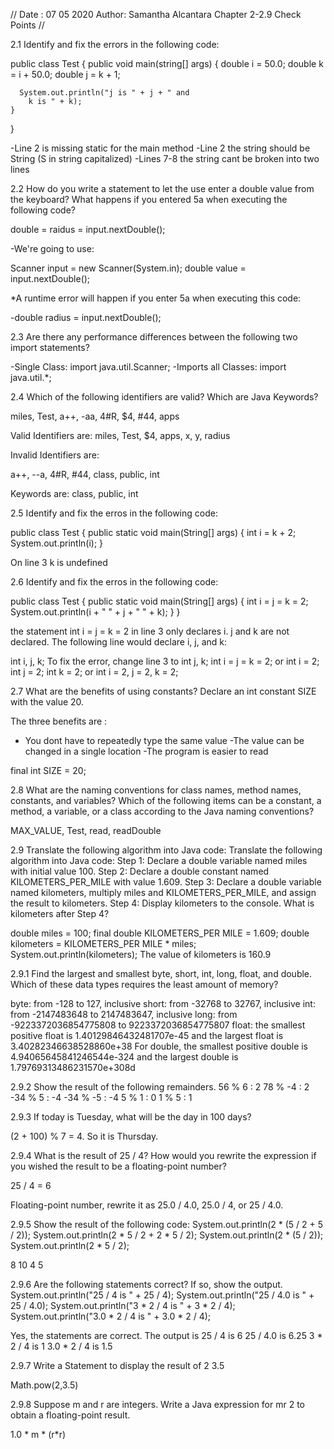 //
Date : 07 05 2020
Author: Samantha Alcantara
Chapter 2-2.9 Check Points
//



2.1  Identify and fix the errors in the following code:

  public class Test {
    public void main(string[] args) {
      double i = 50.0;
      double k = i + 50.0;
      double j = k + 1;

      System.out.println("j is " + j + " and
        k is " + k);
    }
  }

-Line 2 is missing static for the main method
-Line 2 the string should be String (S in string capitalized)
-Lines 7-8 the string cant be broken into two lines


2.2 How do you  write a statement to let the use enter a double 
value from the keyboard? What happens if you entered 5a when 
executing the following code?

double = raidus = input.nextDouble();

-We're going to use:

Scanner input = new Scanner(System.in);
double value = input.nextDouble();

*A runtime error will happen if you enter 5a when executing
this code:

-double radius = input.nextDouble();


2.3   Are there any performance differences between the following two import
statements?


-Single Class:   import java.util.Scanner;
-Imports all Classes: import java.util.*;


2.4 Which of the following identifiers are valid? Which are
Java Keywords?


miles, Test, a++, -aa, 4#R, $4, #44, apps

Valid Identifiers are:
miles, Test, $4, apps, x, y, radius

Invalid Identifiers are:

a++, --a, 4#R, #44, class, public, int

Keywords are: class, public, int



2.5 Identify and fix the erros in the following code:

 public class Test {
    public static void main(String[] args) {
      int i = k + 2;
      System.out.println(i);
    }


On line 3 k is undefined



2.6 Identify and fix the erros in the following code:
  
  public class Test {
    public static void main(String[] args) {
      int i = j = k = 2;
      System.out.println(i + " " + j + " " + k);
    }
  }

 the statement int i = j = k = 2 in line 3 only declares i. j 
and k are not declared. The following line would declare i, j, and k:


int i, j, k;
To fix the error, change line 3 to
int j, k;
int i = j = k = 2;
or
int i = 2;
int j = 2;
int k = 2;
or
int i = 2, j = 2, k = 2;



2.7  What are the benefits of using constants? Declare an int
constant SIZE with the value 20.


The three benefits are :
- You dont have to repeatedly type the same value
-The value can be changed in a single location
-The program is easier to read


final int SIZE = 20;


2.8  What are the naming conventions for class names,
method names, constants, and variables? Which of the
following items can be a constant, a method, a variable, 
or a class according to the Java naming conventions?

MAX_VALUE, Test, read, readDouble



2.9 Translate the following algorithm into Java code:
Translate the following algorithm into Java code:
Step 1: Declare a double variable named miles with initial value 100.
Step 2: Declare a double constant named KILOMETERS_PER_MILE with value 1.609.
Step 3: Declare a double variable named kilometers, multiply miles and KILOMETERS_PER_MILE, and assign the result to kilometers.
Step 4: Display kilometers to the console.
What is kilometers after Step 4?

double miles = 100;
final double KILOMETERS_PER MILE = 1.609;
double kilometers = KILOMETERS_PER MILE * miles;
System.out.println(kilometers);
The value of kilometers is 160.9

2.9.1 Find the largest and smallest byte, short, int, 
long, float, and double. Which of these data types 
requires the least amount of memory?

byte: from -128 to 127, inclusive
short: from -32768 to 32767, inclusive
int: from -2147483648 to 2147483647, inclusive
long: from -9223372036854775808 to 9223372036854775807
float: the smallest positive float is 1.40129846432481707e-45 
and the largest float is 3.40282346638528860e+38
For double, the smallest positive double is 
4.94065645841246544e-324 and the largest double is 1.79769313486231570e+308d

2.9.2  Show the result of the following remainders.
56 % 6 : 2
78 % -4 : 2
-34 % 5 : -4
-34 % -5 : -4
5 % 1 : 0
1 % 5 : 1

2.9.3 If today is Tuesday, what will be the day in 100 days?

(2 + 100) % 7 = 4. So it is Thursday.



2.9.4  What is the result of 25 / 4? 
How would you rewrite the expression if you wished the 
result to be a floating-point number?

25 / 4 =  6 

Floating-point number, rewrite it as 25.0 / 4.0, 25.0 / 4, or 25 / 4.0.


2.9.5 Show the result of the following code:
System.out.println(2 * (5 / 2 + 5 / 2));
System.out.println(2 * 5 / 2 + 2 * 5 / 2);
System.out.println(2 * (5 / 2));
System.out.println(2 * 5 / 2);


8
10
4
5



2.9.6 Are the following statements correct? If so, show the output.
System.out.println("25 / 4 is " + 25 / 4);
System.out.println("25 / 4.0 is " + 25 / 4.0);
System.out.println("3 * 2 / 4 is " + 3 * 2 / 4);
System.out.println("3.0 * 2 / 4 is " + 3.0 * 2 / 4);


Yes, the statements are correct. The output is
25 / 4 is 6
25 / 4.0 is 6.25
3 * 2 / 4 is 1
3.0 * 2 / 4 is 1.5


2.9.7 Write a Statement to display the result of 2 3.5 

Math.pow(2,3.5)

2.9.8  Suppose m and r are integers. Write a Java expression for mr 2 to obtain a floating-point result.

1.0 * m * (r*r)


